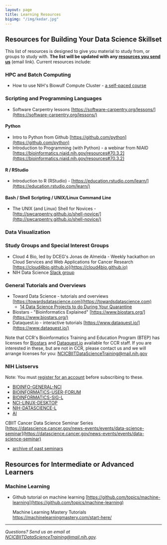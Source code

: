 ```yaml
---
layout: page
title: Learning Resources
bigimg: "/img/kedar.jpg"
---
```


## Resources for Building Your Data Science Skillset

This list of resources is designed to give you material to study from, or groups to study with.  **The list will be updated with any [resources you send us](mailto:NCICBIITDataScienceTraining@mail.nih.gov)** (email link). Current resources include:

### HPC and Batch Computing

* How to use NIH's Biowulf Compute Cluster - [a self-paced course](https://hpc.nih.gov/training/intro_biowulf)

### Scripting and Programming Languages

* Software Carpentry lessons [https://software-carpentry.org/lessons/](https://software-carpentry.org/lessons/)

#### Python

* Intro to Python from Github [https://github.com/python](https://github.com/python)
* Introduction to Programming (with Python) - a webinar from NIAID [https://bioinformatics.niaid.nih.gov/resources#70.3.2](https://bioinformatics.niaid.nih.gov/resources#70.3.2)

#### R / RStudio

* Introduction to R (RStudio) - [https://education.rstudio.com/learn/](https://education.rstudio.com/learn/)

#### Bash / Shell Scripting / UNIX/Linux Command Line

* The UNIX (and Linux) Shell for Novices - [http://swcarpentry.github.io/shell-novice/](http://swcarpentry.github.io/shell-novice/)

### Data Visualization



### Study Groups and Special Interest Groups

* Cloud 4 Bio, led by DCEG's Jonas de Almeida - Weekly hackathon on Cloud Services and Web Applications for Cancer Research [https://cloud4bio.github.io](https://cloud4bio.github.io)
* NIH Data Science [Slack group](https://join.slack.com/t/nihdatascience/signup)

### General Tutorials and Overviews

* Toward Data Science - tutorials and overviews [https://towardsdatascience.com](https://towardsdatascience.com)
  * [14 Data Science Projects to do During Your Quarantine](https://towardsdatascience.com/14-data-science-projects-to-do-during-your-14-day-quarantine-8bd60d1e55e1)
* Biostars - "Bioinformatics Explained" [https://www.biostars.org/](https://www.biostars.org/)
* Dataquest.io - interactive tutorials [https://www.dataquest.io/](https://www.dataquest.io/)

Note that CCR's Bioinformatics Training and Education Program (BTEP) has licenses for [Biostars](https://www.biostars.org/) and [Dataquest.io](https://www.dataquest.io/) available for CCR staff.  If you are interested in these, but are not in CCR, please contact us and we will arrange licenses for you: [NCICBIITDataScienceTraining@mail.nih.gov](mailto:NCICBIITDataScienceTraining@mail.nih.gov)

### NIH Listservs

Note: You must [register for an account](https://list.nih.gov) before subscribing to these.

* [BIOINFO-GENERAL-NCI](https://list.nih.gov/cgi-bin/wa.exe?A0=BIOINFO-GENERAL-NCI)
* [BIOINFORMATICS-USER-FORUM](https://list.nih.gov/cgi-bin/wa.exe?A0=BIOINFORMATICS-USER-FORUM)
* [BIOINFORMATICS-SIG-L](https://list.nih.gov/cgi-bin/wa.exe?A0=BIOINFORMATICS-SIG-L)
* [NCI-LINUX-DESKTOP](https://list.nih.gov/cgi-bin/wa.exe?A0=NCI-LINUX-DESKTOP)
* [NIH-DATASCIENCE-L](https://list.nih.gov/cgi-bin/wa.exe?A0=nih-datascience-l)
* [AI](https://list.nih.gov/cgi-bin/wa.exe?A0=AI)


CBIIT Cancer Data Science Seminar Series [https://datascience.cancer.gov/news-events/events/data-science-seminar](https://datascience.cancer.gov/news-events/events/data-science-seminar)
* [archive of past seminars](https://datascience.cancer.gov/news-events/events/archive)

## Resources for Intermediate or Advanced Learners


### Machine Learning

* Github tutorial on machine learning [https://github.com/topics/machine-learning](https://github.com/topics/machine-learning)

  Machine Learning Mastery Tutorials https://machinelearningmastery.com/start-here/

---
*Questions? Send us an email at [NCICBIITDataScienceTraining@mail.nih.gov](mailto:NCICBIITDataScienceTraining@mail.nih.gov).*
